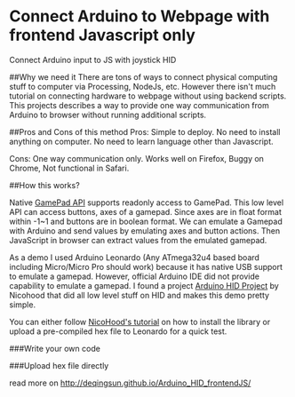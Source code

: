 # Connect Arduino to Webpage with frontend Javascript only
Connect Arduino input to JS with joystick HID

##Why we need it
There are tons of ways to connect physical computing stuff to computer via Processing, NodeJs, etc. However there isn't much tutorial on connecting hardware to webpage without using backend scripts. This projects describes a way to provide one way communication from Arduino to browser without running additional scripts. 

##Pros and Cons of this method
Pros: Simple to deploy. No need to install anything on computer. No need to learn language other than Javascript.

Cons: One way communication only. Works well on Firefox, Buggy on Chrome, Not functional in Safari. 

##How this works?

Native [GamePad API](http://www.w3.org/TR/gamepad/) supports readonly access to GamePad. This low level API can access buttons, axes of a gamepad. Since axes are in float format within -1~1 and buttons are in boolean format. We can emulate a Gamepad with Arduino and send values by emulating axes and button actions. Then JavaScript in browser can extract values from the emulated gamepad.


As a demo I used Arduino Leonardo (Any ATmega32u4 based board including Micro/Micro Pro should work) because it has native USB support to emulate a gamepad. However, official Arduino IDE did not provide capability to emulate a gamepad. I found a project [Arduino HID Project](http://github.com/NicoHood/HID) by Nicohood that did all low level stuff on HID and makes this demo pretty simple.


You can either follow [NicoHood's tutorial](http://github.com/NicoHood/HID/wiki) on how to install the library or upload a pre-compiled hex file to Leonardo for a quick test.

###Write your own code

###Upload hex file directly

read more on http://deqingsun.github.io/Arduino_HID_frontendJS/
